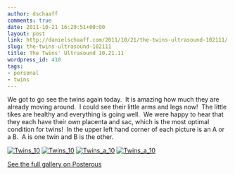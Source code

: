 ```yaml
---
author: dschaaff
comments: true
date: 2011-10-21 16:29:51+00:00
layout: post
link: http://danielschaaff.com/2011/10/21/the-twins-ultrasound-102111/
slug: the-twins-ultrasound-102111
title: The Twins' Ultrasound 10.21.11
wordpress_id: 410
tags:
- personal
- twins
---
```


We got to go see the twins again today.  It is amazing how much they are already moving around.  I could see their little arms and legs now!  The little tikes are healthy and everything is going well.  We were happy to hear that they each have their own placenta and sac, which is the most optimal condition for twins!  In the upper left hand corner of each picture is an A or a B.  A is one twin and B is the other.

[![Twins_10](http://posterous.com/getfile/files.posterous.com/danielschaaff/jENPYYmhrvuGHAA9NmJm8bN8iGS2rYXGfbtinBPdZ8g8eSXM6u4neLODFsYa/twins_10.21.11_1-1.jpg.scaled.500.jpg)](http://posterous.com/getfile/files.posterous.com/danielschaaff/iz9MVzqlFx9Nbs25qJjAvzRrRyorcgNsu7Z4omi5PkGQMfCx53gdopuLFmus/twins_10.21.11_1-1.jpg.scaled.1000.jpg) [![Twins_10](http://posterous.com/getfile/files.posterous.com/danielschaaff/dxeGDMgLtWEOkkw1FZdUxMS0Gz8SJWnTjoK5lLe5s2lLW66nHKWGxoWD27HU/twins_10.21.11.jpg.scaled.500.jpg)](http://posterous.com/getfile/files.posterous.com/danielschaaff/wjtIjM5DD1LWgbzEre0SdBrkw7VK1DZwRY2Gr307m0RcjMf1wyoNewPIYJvs/twins_10.21.11.jpg.scaled.1000.jpg) [![Twins_a_10](http://posterous.com/getfile/files.posterous.com/danielschaaff/ZmocukuHvaeUGqAeNM6gRywSETT2EHhXugse3s9YaOb6Y0FKYIllnUcOme9G/twins_A_10.21.11_2.jpg.scaled.500.jpg)](http://posterous.com/getfile/files.posterous.com/danielschaaff/uGOV7IE4FP26ujdm1rKBKA5X3SCOrC9cLRTpRFv4sqppJNWOW9NTLyzwYXqV/twins_A_10.21.11_2.jpg.scaled.1000.jpg) [![Twins_a_10](http://posterous.com/getfile/files.posterous.com/danielschaaff/h8SincmBunHhpFdfAALYSHkQ7aO4VzKrIvk1cDV5pcysCdjVjX4j6Motej8T/twins_A_10.21.11_3.jpg.scaled.500.jpg)](http://posterous.com/getfile/files.posterous.com/danielschaaff/72O5lle1eRT1g6rXC1EnOBnlBmq3Uq3b4S1lbRORlLrYROcvuiKC1nYbf4mi/twins_A_10.21.11_3.jpg.scaled.1000.jpg)

[See the full gallery on Posterous](http://www.danielschaaff.com/the-twins-ultrasound-102111)
